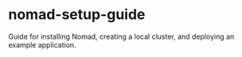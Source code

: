 # nomad-setup-guide
Guide for installing Nomad, creating a local cluster, and deploying an example application.
